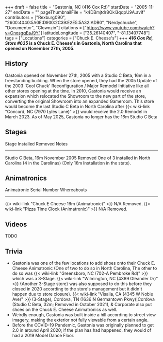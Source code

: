 +++
draft = false
title = "Gastonia, NC (416 Cox Rd)"
startDate = "2005-11-27"
endDate = ""
pageThumbnailFile = "k4DBmjtdr8Okl3qqpU9A.avif"
contributors = ["Rexburg090", "2600:4040:5A0E:D900:2C39:E2E5:5A32:ADB0", "Nerdychucke", "Documentor", "Clownzin"]
citations = ["https://www.youtube.com/watch?v=OnosgqEaJ9Y"]
latitudeLongitude = ["35.26140407", "-81.13407748"]
tags = ["Locations"]
categories = ["Chuck E. Cheese's"]
+++
***416 Cox Rd, Store #635* is a Chuck E. Cheese's in Gastonia, North Carolina that opened on November 27th, 2005.**

## History

Gastonia opened on November 27th, 2005 with a Studio C Beta, 16m in a freestanding building. When the store opened, they had the 2005 Update of the 2003 'Cool Chuck' Reconfiguration / Major Remodel Initiative like all other stores opening at the time. In 2010, Gastonia would receive an expansion which relocated the Showroom to the new part of the store, converting the original Showroom into an expanded Gameroom. This store would become the last Studio C Beta in North Carolina after {{< wiki-link "Concord, NC (7970 Lyles Lane)" >}} would receive the 2.0 Remodel in March 2023. As of May 2025, Gastonia no longer has the 16m Studio C Beta

## Stages

  Stage                Installed       Removed   Notes
  -------------------- --------------- --------- -------------------------------------------------------------------------------------------------
  Studio C Beta, 16m   November 2005   Removed   One of 3 installed in North Carolina (4 in the Carolinas) (Only 16m Installation in the state).

## Animatronics

  Animatronic                                                Serial Number   Whereabouts
  ---------------------------------------------------------- --------------- -------------
  {{< wiki-link "Chuck E Cheese 16m (Animatronic)" >}}   N/A             Removed.
  {{< wiki-link "Pizza Time Clock (Animatronic)" >}}     N/A             Removed.

## Videos

TODO

## Trivia

- Gastonia was one of the few locations to add shoes onto their Chuck E. Cheese Animatronic (One of two to do so in North Carolina, The other to do so was {{< wiki-link "Greensboro, NC (702-A Pembroke Rd)" >}} which was a 3-Stage. {{< wiki-link "Wilmington, NC (4389 Oleander Dr)" >}} {Another 3-Stage store} was also supposed to do this before they closed in 2020 according to the store's management but it didn't happen due to store closure). {{< wiki-link "Visalia, CA (4345 W Noble Ave)" >}} (3-Stage), Cordova, TN (1636 N Germantown Pkwy)|Cordova (Studio C Beta, 32m; Removed in October 2021), & Corporate also put shoes on the Chuck E. Cheese Animatronics as well.
- Weirdly enough, Gastonia was built inside a hill according to street view imagery, making the exterior not fully viewable from a certain angle.
- Before the COVID-19 Pandemic, Gastonia was originally planned to get 2.0 in around April 2020; if the plan has had happened, they would of had a 2019 Model Dance Floor.
